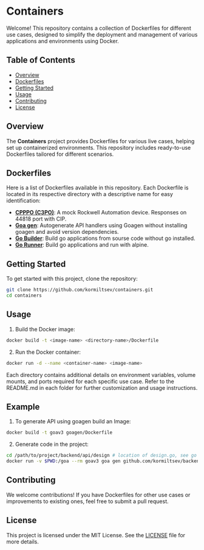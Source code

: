 # Containers

Welcome! This repository contains a collection of Dockerfiles for different use cases, designed to simplify the deployment and management of various applications and environments using Docker.

## Table of Contents

- [Overview](#overview)
- [Dockerfiles](#dockerfiles)
- [Getting Started](#getting-started)
- [Usage](#usage)
- [Contributing](#contributing)
- [License](#license)

## Overview
The **Containers** project provides Dockerfiles for various live cases, helping set up containerized environments. This repository includes ready-to-use Dockerfiles tailored for different scenarios.

## Dockerfiles
Here is a list of Dockerfiles available in this repository. Each Dockerfile is located in its respective directory with a descriptive name for easy identification:
- [**CPPPO (C3PO)**](https://github.com/kormiltsev/containers/tree/main/c3po): A mock Rockwell Automation device. Responses on 44818 port with CIP.
- [**Goa gen**](https://github.com/kormiltsev/containers/tree/main/goagen): Autogenerate API handlers using Goagen without installing goagen and avoid version dependencies.
- [**Go Builder**](https://github.com/kormiltsev/containers/tree/main/gobuilder): Build go applications from sourse code without go installed.
- [**Go Runner**](https://github.com/kormiltsev/containers/tree/main/gorunner): Build go applications and run with alpine.

## Getting Started
To get started with this project, clone the repository:
```bash
git clone https://github.com/kormiltsev/containers.git
cd containers
```

## Usage

1. Build the Docker image:
```bash
docker build -t <image-name> <directory-name>/Dockerfile
```
2. Run the Docker container:
```bash
docker run -d --name <container-name> <image-name>
```
Each directory contains additional details on environment variables, volume mounts, and ports required for each specific use case. Refer to the README.md in each folder for further customization and usage instructions.

## Example
1. To generate API using goagen build an Image:
```bash
docker build -t goav3 goagen/Dockerfile
```
2. Generate code in the project:
```bash
cd /path/to/project/backend/api/design # location of design.go, see go gen documentation
docker run -v $PWD:/goa --rm goav3 goa gen github.com/kormiltsev/backend/api/design -o ./api
```

## Contributing
We welcome contributions! If you have Dockerfiles for other use cases or improvements to existing ones, feel free to submit a pull request.

## License
This project is licensed under the MIT License. See the [LICENSE](https://github.com/kormiltsev/containers/blob/main/LICENSE) file for more details.

